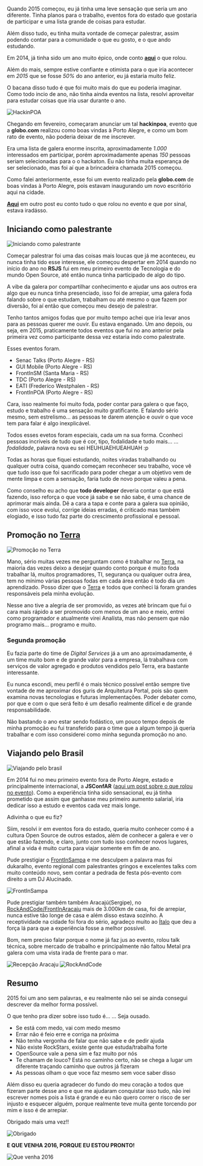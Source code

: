 <!--
layout: post
title: Retrospectiva 2015
date: 2015-12-30T23:26:27.029Z
comments: true
published: true
keywords:
description: 2015 foi um ano incrível, e eu não poderia deixar de contar como foi tudo isso.
categories: 2015, retrospectiva
cover: /images/retrospectiva-2015/cover.jpg
coverAlt: Capa Retrospectiva 2015
-->

Quando 2015 começou, eu já tinha uma leve sensação que seria um ano diferente. 
Tinha planos para o trabalho, eventos fora do estado que gostaria de participar e 
uma lista grande de coisas para estudar. <!--more-->

Além disso tudo, eu tinha muita vontade de começar palestrar, assim podendo contar para a comunidade o que eu gosto, e o que ando estudando.

Em 2014, já tinha sido um ano muito épico, onde conto [__aqui__](/2014/12/retrospectiva-2014/) o que rolou.

Além do mais, sempre estive confiante e otimista para o que iria acontecer em _2015_ que se fosse _50%_ do ano anterior, eu já estaria muito feliz.

O bacana disso tudo é que foi muito mais do que eu poderia imaginar. Como todo incio de ano, não tinha ainda eventos na lista, resolvi aproveitar para estudar coisas que iria usar durante o ano.


![HackinPOA](/images/hackinpoa/hackinpoa.jpg)


Chegando em fevereiro, começaram anunciar um tal __hackinpoa__, evento que a __globo.com__ realizou como boas vindas à Porto Alegre,
e como um bom rato de evento, não poderia deixar de me inscrever.

Era uma lista de galera enorme inscrita, aproximadamente _1.000_ interessados em participar, porém aproximadamente apenas _150_ pessoas seriam selecionadas para o o hackaton. Eu não tinha muita esperança de ser selecionado, mas foi aí que a brincadeira chamada 2015 começou.

Como falei anteriormente, esse foi um evento realizado pela __globo.com__ de boas vindas à Porto Alegre,
pois estavam inaugurando um novo escritório aqui na cidade.


[__Aqui__](/2015/04/hackinpoa/) em outro post eu conto tudo o que rolou no evento e que por sinal, estava iradásso.


## Iniciando como palestrante
![Iniciando como palestrante](/images/retrospectiva-2015/iniciando-palestrar.jpg)

Começar palestrar foi uma das coisas mais loucas que já me aconteceu, eu nunca tinha tido esse interesse, ele começou despertar em 2014 quando no início do ano no __RSJS__ fui
em meu primeiro evento de Tecnologia e do mundo Open Source, até então nunca tinha participado de algo do tipo.

A vibe da galera por compartilhar conhecimento e ajudar uns aos outros era algo que eu nunca tinha presenciado, isso foi de arrepiar, uma galera foda falando sobre o que estudam, trabalham ou até mesmo o que fazem por diversão, foi aí então que começou meu desejo de palestrar.

Tenho tantos amigos fodas que por muito tempo achei que iria levar anos para as pessoas querer me ouvir. Eu estava enganado.
Um ano depois, ou seja, em 2015, praticamente todos eventos que fui no ano anterior pela primeira vez como participante dessa vez estaria indo como palestrate.

Esses eventos foram.

* Senac Talks (Porto Alegre - RS)
* GUI Mobile (Porto Alegre - RS)
* FrontInSM (Santa Maria - RS)
* TDC (Porto Alegre - RS)
* EATI (Frederíco Westphalen - RS)
* FrontInPOA (Porto Alegre - RS)

Cara, isso realmente foi muito foda, poder contar para galera o que faço, estudo e trabalho é uma sensação muito gratificante.
E falando sério mesmo, sem estrelismo... as pessoas te darem atenção e ouvir o que voce tem para falar é algo inexplicável.

Todos esses evetos foram especiais, cada um na sua forma. Cconheci pessoas incríveis de tudo que é cor, tipo, fodalidade e tudo mais...
... _fodalidade_, palavra nova eu sei HEUHUAEHUEAHUAH :p

Todas as horas que fiquei estudando, noites viradas trabalhando ou qualquer outra coisa, quando começam reconhecer seu trabalho, voce vê que tudo isso que foi sacrificado para
poder chegar a um objetivo vem de mente limpa e com a sensação, faria tudo de novo porque valeu a pena.

Como conselho eu acho que __todo developer__ deveria contar o que está fazendo, isso reforça o que voce já sabe e se não sabe, é uma chance de aprimorar mais ainda.
Dê a cara a tapa e conte para a galera sua opinião, com isso voce evolui, corrige ideias erradas, é criticado mas também elogiado, e isso tudo faz parte do crescimento profissional e pessoal.

## Promoção no [Terra](https://terra.com.br) 
![Promoção no Terra](/images/retrospectiva-2015/terra.jpg)

Mano, sério muitas vezes me perguntam como é trabalhar no [Terra](https://terra.com.br), na maioria das vezes deixo a desejar quando conto porque é muito foda trabalhar lá,
muitos programadores, TI, segurança ou qualquer outra área, tem no mínimo várias pessoas fodas em cada área então é todo dia um aprendizado.
Posso dizer que o [Terra](https://terra.com.br) e todos que conheci lá foram grandes responsáveis pela minha evolução.

Nesse ano tive a alegria de ser promovido, as vezes até brincam que fui o cara mais rápido a ser promovido com menos de um ano e meio, entrei como programador e atualmente
virei Analísta, mas não pensem que não programo mais... programo e muito.

### Segunda promoção
Eu fazia parte do time de _Digital Services_ já a um ano aproximadamente, é um time muito bom e de grande valor para a empresa, lá trabalhava com serviços de valor agregado
e produtos vendidos pelo Terra, era bastante interessante.

Eu nunca escondi, meu perfil é o mais técnico possível então sempre tive vontade de me aproximar dos guris de Arquitetura Portal, pois são quem examina novas tecnologias e futuras implementações. Poder debater como, por que e com o que será feito é um desafio realmente difícel e de grande responsabilidade.

Não bastando o ano estar sendo fodástico, um pouco tempo depois de minha promoção eu fui transferido para o time que a algum tempo já queria trabalhar e com isso considerei como minha segunda promoção no ano.


## Viajando pelo Brasil
![Viajando pelo brasil](/images/retrospectiva-2015/viajando-pelo-brasil.jpg)

Em 2014 fui no meu primeiro evento fora de Porto Alegre, estado e principalmente internacional, a __JSConfAR__ ([aqui um post sobre o que rolou no evento](/2014/12/jsconfar-epica/)). Como a experiência tinha sido sensacional, eu já tinha prometido que assim que ganhasse meu primeiro aumento salarial, iria dedicar isso a estudo e eventos cada vez mais longe.

Adivinha o que eu fiz?

Siim, resolvi ir em eventos fora do estado, queria muito conhecer como é a cultura Open Source de outros estados, além de conhecer a galera e ver o que estão fazendo, e claro, junto com tudo isso conhecer novos lugares, afinal a vida é muito curta para viajar somente em fim de ano.

Pude prestigiar o [FrontInSampa](http://www.frontinsampa.com.br/) e me desculpem a palavra mas foi dukaralho, evento regional com palestrantes gringos e excelentes talks com muito conteúdo novo, sem contar a pedrada de festa pós-evento com direito a um DJ Alucinado.


![FrontInSampa](https://fbcdn-sphotos-a-a.akamaihd.net/hphotos-ak-xtf1/v/t1.0-9/12278742_929953133751596_6868817427209483525_n.jpg?oh=87435b2153e8ddeacea7f980a0b7b9ab&oe=57147647&__gda__=1460466972_67e49e5e9031d1c48789ab5da791d030)


Pude prestigiar também também Aracajú(Sergipe), no [RockAndCode/FrontInAracaju](http://www.frontinaracaju.com.br/) mais de 3.000km de casa, foi de arrepiar, nunca estive tão longe de casa e além disso estava sozinho.
A receptividade na cidade foi fora do sério, agradeço muito ao [Ítalo](https://www.linkedin.com/in/italowaxman) que deu a força lá para que a experiência fosse a melhor possível.

Bom, nem preciso falar porque o nome já faz jus ao evento, rolou talk técnica, sobre mercado de trabalho e principalmente não faltou Metal pra galera com uma vista irada de frente para o mar.

![Recepção Aracaju](/images/retrospectiva-2015/aracaju-recepcao.jpg)
![RockAndCode](/images/retrospectiva-2015/aracaju-aabb.jpg)


## Resumo
2015 foi um ano sem palavras, e eu realmente não sei se ainda consegui descrever da melhor forma possível.

O que tenho pra dizer sobre isso tudo é...
... Seja ousado.

* Se está com medo, vai com medo mesmo
* Errar não é feio erre e corriga na próxima
* Não tenha vergonha de falar que não sabe e de pedir ajuda
* Não existe RockStars, existe gente que estuda/trabalha forte
* OpenSource vale a pena sim e faz muito por nós
* Te chamam de louco? Está no caminho certo, não se chega a lugar um diferente traçando caminho que outros já fizeram
* As pessoas olham o que voce faz mesmo sem voce saber disso

Além disso eu queria agradecer do fundo do meu coração a todos que fizeram parte desse ano e que me ajudaram conquistar isso tudo, não irei escrever nomes
pois a lista é grande e eu não quero correr o risco de ser injusto e esquecer alguém, porque realmente teve muita gente torcendo por mim e isso é de arrepiar.

Obrigado mais uma vez!!

![Obrigado](/images/retrospectiva-2015/obrigado.jpeg)

__E QUE VENHA 2016, PORQUE EU ESTOU PRONTO!__

![Que venha 2016](/images/retrospectiva-2015/que-venha-2016.jpg)

